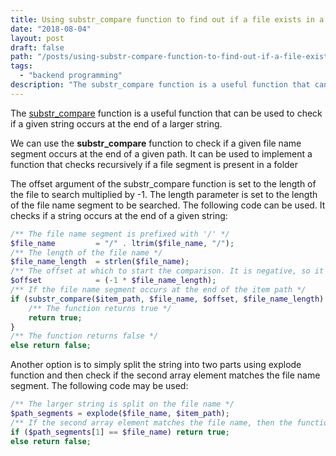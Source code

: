 ```yaml
---
title: Using substr_compare function to find out if a file exists in a folder
date: "2018-08-04"
layout: post
draft: false
path: "/posts/using-substr-compare-function-to-find-out-if-a-file-exists-in-a-folder"
tags:
  - "backend programming"
description: "The substr_compare function is a useful function that can be used to check if a given string occurs at the end of a larger string."
---
```


The [substr_compare](http://php.net/manual/en/function.substr-compare.php) function is a useful function that can be used to check if a given string occurs at the end of a larger string.

We can use the **substr_compare** function to check if a given file name segment occurs at the end of a given path. It can be used to implement a function that checks recursively if a file segment is present in a folder

The offset argument of the substr_compare function is set to the length of the file to search multiplied by -1. The length parameter is set to the length of the file name segment to be searched. The following code can be used. It checks if a string occurs at the end of a given string:

```php
/** The file name segment is prefixed with '/' */
$file_name         = "/" . ltrim($file_name, "/");
/** The length of the file name */
$file_name_length  = strlen($file_name);
/** The offset at which to start the comparison. It is negative, so it is taken to be from the end of the string */
$offset            = (-1 * $file_name_length);   
/** If the file name segment occurs at the end of the item path */
if (substr_compare($item_path, $file_name, $offset, $file_name_length) === 0) {
    /** The function returns true */
    return true;
}
/** The function returns false */
else return false;
```

Another option is to simply split the string into two parts using explode function and then check if the second array element matches the file name segment. The following code may be used:

```php
/** The larger string is split on the file name */
$path_segments = explode($file_name, $item_path);
/** If the second array element matches the file name, then the function returns true */
if ($path_segments[1] == $file_name) return true;
else return false;
```
